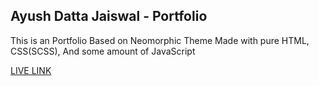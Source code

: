 ## Ayush Datta Jaiswal - Portfolio 
This is an Portfolio Based on Neomorphic Theme Made with pure HTML, CSS(SCSS), And some amount of JavaScript

[LIVE LINK](https://ayushavi1.github.io/ayush-portfolio/)
